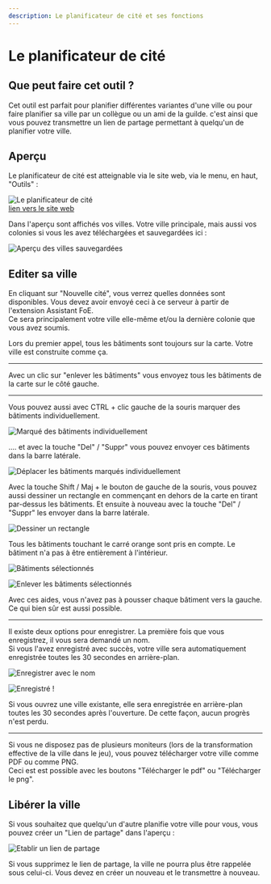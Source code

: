 ```yaml
---
description: Le planificateur de cité et ses fonctions
---
```


# Le planificateur de cité

## Que peut faire cet outil ?
Cet outil est parfait pour planifier différentes variantes d'une ville ou pour faire planifier sa ville par un collègue ou un ami de la guilde.
c'est ainsi que vous pouvez transmettre un lien de partage permettant à quelqu'un de planifier votre ville. 

## Aperçu

Le planificateur de cité est atteignable via le site web, via le menu, en haut, "Outils" :

![Le planificateur de cité](./.images/Lien_planificateur.png)<br>
[lien vers le site web](https://foe-helper.com/citymap/overview)

Dans l'aperçu sont affichés vos villes. Votre ville principale, mais aussi vos colonies si vous les avez téléchargées et sauvegardées ici :

![Aperçu des villes sauvegardées](./.images/ville_sauvegardee.png)

## Editer sa ville
 
En cliquant sur "Nouvelle cité", vous verrez quelles données sont disponibles. Vous devez avoir envoyé ceci à ce serveur à partir de l'extension Assistant FoE.<br>
Ce sera principalement votre ville elle-même et/ou la dernière colonie que vous avez soumis.

Lors du premier appel, tous les bâtiments sont toujours sur la carte. Votre ville est construite comme ça. 

---

Avec un clic sur "enlever les bâtiments" vous envoyez tous les bâtiments de la carte sur le côté gauche.

---

Vous pouvez aussi avec CTRL + clic gauche de la souris marquer des bâtiments individuellement.

![Marqué des bâtiments individuellement](./.images/batiment_marque.png)

.... et avec la touche "Del" / "Suppr" vous pouvez envoyer ces bâtiments dans la barre latérale.

![Déplacer les bâtiments marqués individuellement](./.images/batiment_enleve.png)

Avec la touche Shift / Maj + le bouton de gauche de la souris, vous pouvez aussi dessiner un rectangle en commençant en dehors de la carte en tirant par-dessus les bâtiments. Et ensuite à nouveau avec la touche "Del" / "Suppr" les envoyer dans la barre latérale.

![Dessiner un rectangle](./.images/rectangle.png)

<div data-gb-custom-block data-tag="hint" data-style='info'>
Tous les bâtiments touchant le carré orange sont pris en compte. Le bâtiment n'a pas à être entièrement à l'intérieur. 
</div>

![Bâtiments sélectionnés](./.images/selection_avec_rectangle.png)

![Enlever les bâtiments sélectionnés](./.images/enleve_avec_rectangle.png)

Avec ces aides, vous n'avez pas à pousser chaque bâtiment vers la gauche. Ce qui bien sûr est aussi possible. 

---

Il existe deux options pour enregistrer. La première fois que vous enregistrez, il vous sera demandé un nom.<br>
Si vous l'avez enregistré avec succès, votre ville sera automatiquement enregistrée toutes les 30 secondes en arrière-plan. 

![Enregistrer avec le nom](./.images/enregistrer.png)

![Enregistré !](./.images/sauvegarde.png)

Si vous ouvrez une ville existante, elle sera enregistrée en arrière-plan toutes les 30 secondes après l'ouverture. De cette façon, aucun progrès n'est perdu. 

---

Si vous ne disposez pas de plusieurs moniteurs (lors de la transformation effective de la ville dans le jeu), vous pouvez télécharger votre ville comme PDF ou comme PNG.<br>
Ceci est est possible avec les boutons "Télécharger le pdf" ou "Télécharger le png".

## Libérer la ville

Si vous souhaitez que quelqu'un d'autre planifie votre ville pour vous, vous pouvez créer un "Lien de partage" dans l'aperçu : 

![Etablir un lien de partage](./.images/lien_partage.png)

<div data-gb-custom-block data-tag="hint" data-style='warning'>
Si vous supprimez le lien de partage, la ville ne pourra plus être rappelée sous celui-ci. Vous devez en créer un nouveau et le transmettre à nouveau. 
</div>
